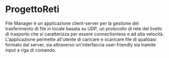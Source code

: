 # ProgettoReti
File Manager è un applicazione client-server per la gestione del trasferimento di file in locale basata su UDP, un protocollo di rete del livello di trasporto che si caratterizza per essere connectionless e ad alta velocità.
L'applicazione permette all'utente di caricare e scaricare file di qualsiasi formato dal server, sia attraverso un'interfaccia user-friendly sia tramite input a riga di comando.
